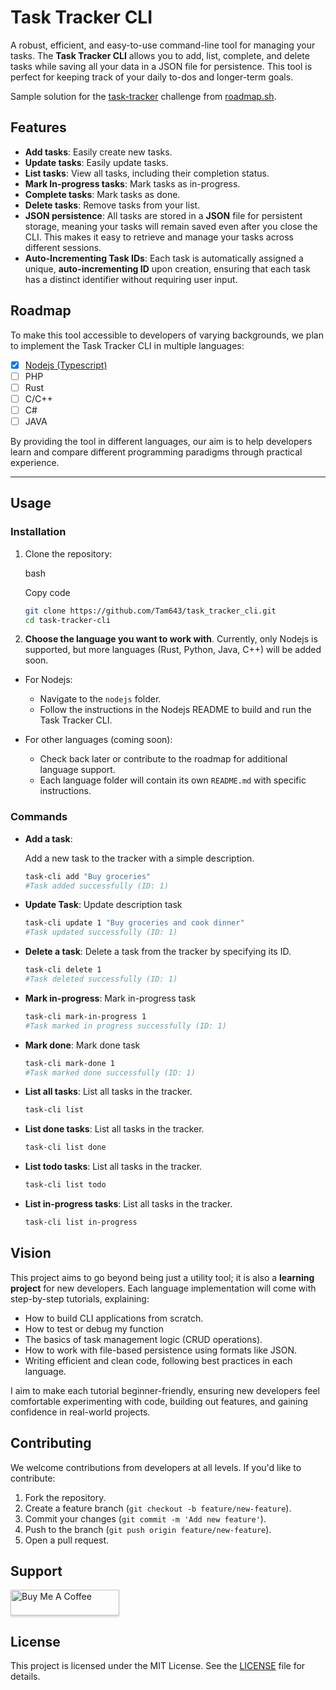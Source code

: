 
# Task Tracker CLI

A robust, efficient, and easy-to-use command-line tool for managing your tasks. The **Task Tracker CLI** allows you to add, list, complete, and delete tasks while saving all your data in a JSON file for persistence. This tool is perfect for keeping track of your daily to-dos and longer-term goals.

Sample solution for the [task-tracker](https://roadmap.sh/projects/task-tracker) challenge from [roadmap.sh](https://roadmap.sh/).

## Features

-   **Add tasks**: Easily create new tasks.
-  **Update tasks**: Easily update tasks.
-   **List tasks**: View all tasks, including their completion status.
-  **Mark In-progress tasks**: Mark tasks as in-progress.
-   **Complete tasks**: Mark tasks as done.
-   **Delete tasks**: Remove tasks from your list.
-   **JSON persistence**: All tasks are stored in a **JSON** file for persistent storage, meaning your tasks will remain saved even after you close the CLI. This makes it easy to retrieve and manage your tasks across different sessions.
-  **Auto-Incrementing Task IDs**: Each task is automatically assigned a unique, **auto-incrementing ID** upon creation, ensuring that each task has a distinct identifier without requiring user input.


## Roadmap


To make this tool accessible to developers of varying backgrounds, we plan to implement the Task Tracker CLI in multiple languages:

 - [x] [Nodejs (Typescript)](https://github.com/Tam643/task_tracker_cli/tree/main/nodejs)
 - [ ] PHP
 - [ ] Rust
 - [ ] C/C++
 - [ ] C#
 - [ ] JAVA 

By providing the tool in different languages, our aim is to help developers learn and compare different programming paradigms through practical experience.

----------

## Usage

### Installation

1.  Clone the repository:
    
    bash
    
    Copy code
    ```bash
    git clone https://github.com/Tam643/task_tracker_cli.git
    cd task-tracker-cli
    ```
    
2.  **Choose the language you want to work with**. Currently, only Nodejs is supported, but more languages (Rust, Python, Java, C++) will be added soon.

-   For Nodejs:
    
    -   Navigate to the `nodejs` folder.
    -   Follow the instructions in the Nodejs README to build and run the Task Tracker CLI.
    
-   For other languages (coming soon):
    
    -   Check back later or contribute to the roadmap for additional language support.
    -   Each language folder will contain its own `README.md` with specific instructions.

### Commands

-   **Add a task**:
    
    Add a new task to the tracker with a simple description.
	```bash
	task-cli add "Buy groceries"
	#Task added successfully (ID: 1)
	```
-   **Update Task**:
	Update description task
	```bash
	task-cli update 1 "Buy groceries and cook dinner"
	#Task updated successfully (ID: 1)
	```
-   **Delete a task**:
    Delete a task from the tracker by specifying its ID.
    ```bash
    task-cli delete 1
    #Task deleted successfully (ID: 1)
    ```
- **Mark in-progress**:
	Mark in-progress task
	```bash
	task-cli mark-in-progress 1
	#Task marked in progress successfully (ID: 1)
	```
- **Mark done**:
	Mark done task
	```bash
	task-cli mark-done 1
	#Task marked done successfully (ID: 1)
	```
-   **List all tasks**:
    List all tasks in the tracker.
    ```bash
    task-cli list
    ```
-   **List done tasks**:
    List all tasks in the tracker.
    ```bash
    task-cli list done
    ```
-   **List todo tasks**:
    List all tasks in the tracker.
    ```bash
    task-cli list todo
    ```
-   **List in-progress tasks**:
    List all tasks in the tracker.
    ```bash
    task-cli list in-progress
    ```

## Vision

This project aims to go beyond being just a utility tool; it is also a **learning project** for new developers. Each language implementation will come with step-by-step tutorials, explaining:

-   How to build CLI applications from scratch.
-   How to test or debug my function
-   The basics of task management logic (CRUD operations).
-   How to work with file-based persistence using formats like JSON.
-   Writing efficient and clean code, following best practices in each language.

I aim to make each tutorial beginner-friendly, ensuring new developers feel comfortable experimenting with code, building out features, and gaining confidence in real-world projects.

## Contributing

We welcome contributions from developers at all levels. If you'd like to contribute:

1.  Fork the repository.
2.  Create a feature branch (`git checkout -b feature/new-feature`).
3.  Commit your changes (`git commit -m 'Add new feature'`).
4.  Push to the branch (`git push origin feature/new-feature`).
5.  Open a pull request.

## Support

<a href="https://www.buymeacoffee.com/tumtheeradach" target="_blank"><img src="https://www.buymeacoffee.com/assets/img/custom_images/purple_img.png" alt="Buy Me A Coffee" style="height: 41px !important;width: 174px !important;box-shadow: 0px 3px 2px 0px rgba(190, 190, 190, 0.5) !important;-webkit-box-shadow: 0px 3px 2px 0px rgba(190, 190, 190, 0.5) !important;" ></a>

## License 
This project is licensed under the MIT License. See the [LICENSE](./LICENSE) file for details.